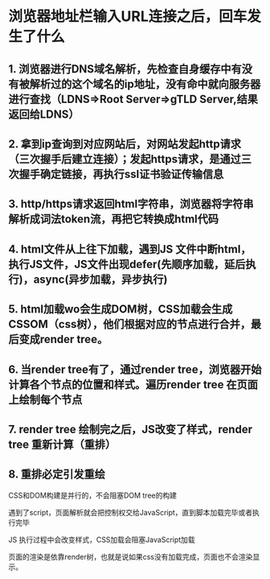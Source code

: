 # 浏览器地址栏输入URL连接之后，回车发生了什么

## 1. 浏览器进行DNS域名解析，先检查自身缓存中有没有被解析过的这个域名的ip地址，没有命中就向服务器进行查找（LDNS=>Root Server=>gTLD Server,结果返回给LDNS）

## 2. 拿到ip查询到对应网站后，对网站发起http请求（三次握手后建立连接）；发起https请求，是通过三次握手确定链接，再执行ssl证书验证传输信息

## 3. http/https请求返回html字符串，浏览器将字符串解析成词法token流，再把它转换成html代码

## 4. html文件从上往下加载，遇到JS 文件中断html，执行JS文件，JS文件出现defer(先顺序加载，延后执行)，async(异步加载，异步执行)

## 5. html加载wo会生成DOM树，CSS加载会生成CSSOM（css树），他们根据对应的节点进行合并，最后变成render tree。

## 6. 当render tree有了，通过render tree，浏览器开始计算各个节点的位置和样式。遍历render tree 在页面上绘制每个节点

## 7. render tree 绘制完之后，JS改变了样式，render tree 重新计算（重排）

## 8. 重排必定引发重绘


CSS和DOM构建是并行的，不会阻塞DOM tree的构建

遇到了script，页面解析就会把控制权交给JavaScript，直到脚本加载完毕或者执行完毕

JS 执行过程中会改变样式，CSS加载会阻塞JavaScript加载

页面的渲染是依靠render树，也就是说如果css没有加载完成，页面也不会渲染显示。